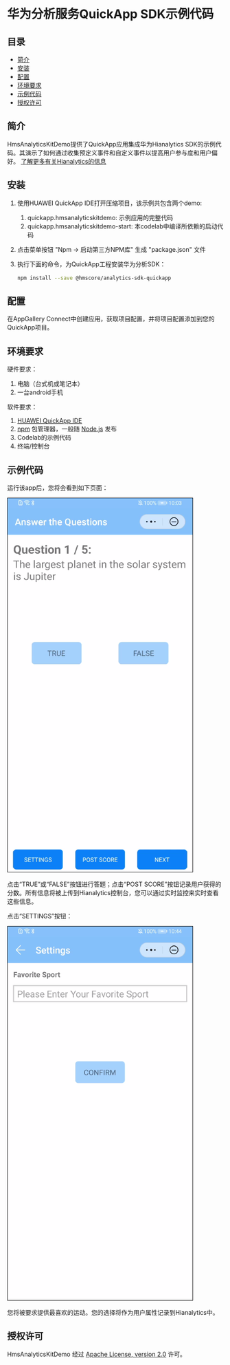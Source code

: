 # 华为分析服务QuickApp SDK示例代码

## 目录

* [简介](#简介)
* [安装](#安装)
* [配置](#配置)
* [环境要求](#环境要求)
* [示例代码](#示例代码)
* [授权许可](#授权许可)

## 简介

HmsAnalyticsKitDemo提供了QuickApp应用集成华为Hianalytics SDK的示例代码。其演示了如何通过收集预定义事件和自定义事件以提高用户参与度和用户偏好。
[了解更多有关Hianalytics的信息](https://developer.huawei.com/consumer/cn/doc/development/HMSCore-Guides-V5/introduction-0000001050745149)

## 安装

1. 使用HUAWEI QuickApp IDE打开压缩项目，该示例共包含两个demo:
   1. quickapp.hmsanalyticskitdemo: 示例应用的完整代码
   2. quickapp.hmsanalyticskitdemo-start: 本codelab中编译所依赖的启动代码
2. 点击菜单按钮 "Npm -> 启动第三方NPM库" 生成 "package.json" 文件
3. 执行下面的命令，为QuickApp工程安装华为分析SDK：
  
   ```bash
   npm install --save @hmscore/analytics-sdk-quickapp
   ```

## 配置

在AppGallery Connect中创建应用，获取项目配置，并将项目配置添加到您的QuickApp项目。

## 环境要求

硬件要求：

1. 电脑（台式机或笔记本）
2. 一台android手机

软件要求：

1. [HUAWEI QuickApp IDE](https://developer.huawei.com/consumer/cn/quickApp-ide/)
2. [npm](https://www.npmjs.com) 包管理器，一般随 [Node.js](https://nodejs.org/en) 发布
3. Codelab的示例代码
4. 终端/控制台

## 示例代码

运行该app后，您将会看到如下页面：

![screen_0](screenshot/screen_0.PNG)

点击“TRUE”或“FALSE”按钮进行答题；点击“POST SCORE”按钮记录用户获得的分数。所有信息将被上传到Hianalytics控制台，您可以通过实时监控来实时查看这些信息。

点击“SETTINGS”按钮：

![screen_1](screenshot/screen_1.PNG)

您将被要求提供最喜欢的运动。您的选择将作为用户属性记录到Hianalytics中。

## 授权许可

HmsAnalyticsKitDemo 经过 [Apache License, version 2.0](http://www.apache.org/licenses/LICENSE-2.0) 许可。
